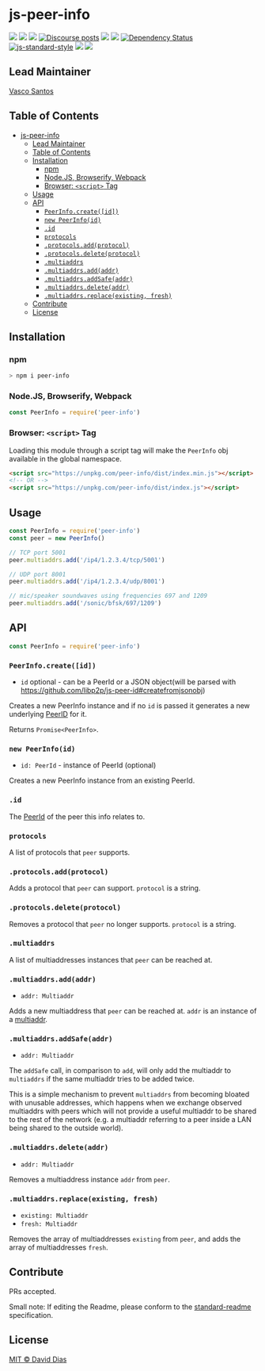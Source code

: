 # js-peer-info

[![](https://img.shields.io/badge/made%20by-Protocol%20Labs-blue.svg?style=flat-square)](http://protocol.ai)
[![](https://img.shields.io/badge/project-libp2p-yellow.svg?style=flat-square)](http://libp2p.io/)
[![](https://img.shields.io/badge/freenode-%23libp2p-yellow.svg?style=flat-square)](http://webchat.freenode.net/?channels=%23libp2p)
[![Discourse posts](https://img.shields.io/discourse/https/discuss.libp2p.io/posts.svg)](https://discuss.libp2p.io)
[![](https://img.shields.io/codecov/c/github/libp2p/js-peer-info.svg?style=flat-square)](https://codecov.io/gh/libp2p/js-peer-info)
[![](https://img.shields.io/travis/libp2p/js-peer-info.svg?style=flat-square)](https://travis-ci.com/libp2p/js-peer-info)
[![Dependency Status](https://david-dm.org/libp2p/js-peer-info.svg?style=flat-square)](https://david-dm.org/libp2p/js-peer-info)
[![js-standard-style](https://img.shields.io/badge/code%20style-standard-brightgreen.svg?style=flat-square)](https://github.com/feross/standard)
![](https://img.shields.io/badge/npm-%3E%3D3.0.0-orange.svg?style=flat-square)
![](https://img.shields.io/badge/Node.js-%3E%3D6.0.0-orange.svg?style=flat-square)

## Lead Maintainer

[Vasco Santos](https://github.com/vasco-santos)

## Table of Contents

- [js-peer-info](#js-peer-info)
  - [Lead Maintainer](#lead-maintainer)
  - [Table of Contents](#table-of-contents)
  - [Installation](#installation)
    - [npm](#npm)
    - [Node.JS, Browserify, Webpack](#nodejs-browserify-webpack)
    - [Browser: `<script>` Tag](#browser-script-tag)
  - [Usage](#usage)
  - [API](#api)
    - [`PeerInfo.create([id])`](#peerinfocreateid)
    - [`new PeerInfo(id)`](#new-peerinfoid)
    - [`.id`](#id)
    - [`protocols`](#protocols)
    - [`.protocols.add(protocol)`](#protocolsaddprotocol)
    - [`.protocols.delete(protocol)`](#protocolsdeleteprotocol)
    - [`.multiaddrs`](#multiaddrs)
    - [`.multiaddrs.add(addr)`](#multiaddrsaddaddr)
    - [`.multiaddrs.addSafe(addr)`](#multiaddrsaddsafeaddr)
    - [`.multiaddrs.delete(addr)`](#multiaddrsdeleteaddr)
    - [`.multiaddrs.replace(existing, fresh)`](#multiaddrsreplaceexisting-fresh)
  - [Contribute](#contribute)
  - [License](#license)

## Installation

### npm

```sh
> npm i peer-info
```

### Node.JS, Browserify, Webpack

```js
const PeerInfo = require('peer-info')
```

### Browser: `<script>` Tag

Loading this module through a script tag will make the `PeerInfo` obj available in the global namespace.

```html
<script src="https://unpkg.com/peer-info/dist/index.min.js"></script>
<!-- OR -->
<script src="https://unpkg.com/peer-info/dist/index.js"></script>
```

## Usage

```js
const PeerInfo = require('peer-info')
const peer = new PeerInfo()

// TCP port 5001
peer.multiaddrs.add('/ip4/1.2.3.4/tcp/5001')

// UDP port 8001
peer.multiaddrs.add('/ip4/1.2.3.4/udp/8001')

// mic/speaker soundwaves using frequencies 697 and 1209
peer.multiaddrs.add('/sonic/bfsk/697/1209')
```

## API

```js
const PeerInfo = require('peer-info')
```

### `PeerInfo.create([id])`

- `id` optional - can be a PeerId or a JSON object(will be parsed with https://github.com/libp2p/js-peer-id#createfromjsonobj)

Creates a new PeerInfo instance and if no `id` is passed it
generates a new underlying [PeerID](https://github.com/libp2p/js-peer-id)
for it.

Returns `Promise<PeerInfo>`.

### `new PeerInfo(id)`

- `id: PeerId` - instance of PeerId (optional)

Creates a new PeerInfo instance from an existing PeerId.

### `.id`

The [PeerId](https://github.com/libp2p/js-peer-id) of the peer this info relates to.

### `protocols`

A list of protocols that `peer` supports.

### `.protocols.add(protocol)`

Adds a protocol that `peer` can support. `protocol` is a string.

### `.protocols.delete(protocol)`

Removes a protocol that `peer` no longer supports. `protocol` is a string.

### `.multiaddrs`

A list of multiaddresses instances that `peer` can be reached at.

### `.multiaddrs.add(addr)`

- `addr: Multiaddr`

Adds a new multiaddress that `peer` can be reached at. `addr` is an instance of
a [multiaddr](https://github.com/multiformats/js-multiaddr).

### `.multiaddrs.addSafe(addr)`

- `addr: Multiaddr`

The `addSafe` call, in comparison to `add`, will only add the multiaddr to
`multiaddrs` if the same multiaddr tries to be added twice.

This is a simple mechanism to prevent `multiaddrs` from becoming bloated with
unusable addresses, which happens when we exchange observed multiaddrs with
peers which will not provide a useful multiaddr to be shared to the rest of the
network (e.g. a multiaddr referring to a peer inside a LAN being shared to the
outside world).

### `.multiaddrs.delete(addr)`

- `addr: Multiaddr`

Removes a multiaddress instance `addr` from `peer`.

### `.multiaddrs.replace(existing, fresh)`

- `existing: Multiaddr`
- `fresh: Multiaddr`

Removes the array of multiaddresses `existing` from `peer`, and adds the array
of multiaddresses `fresh`.

## Contribute

PRs accepted.

Small note: If editing the Readme, please conform to the [standard-readme](https://github.com/RichardLitt/standard-readme) specification.

## License

[MIT © David Dias](LICENSE)
